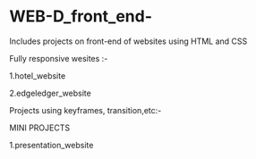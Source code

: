 # WEB-D_front_end-
Includes projects on front-end of websites using HTML and CSS

Fully responsive wesites :-

1.hotel_website

2.edgeledger_website


Projects using keyframes, transition,etc:-

MINI PROJECTS

1.presentation_website
